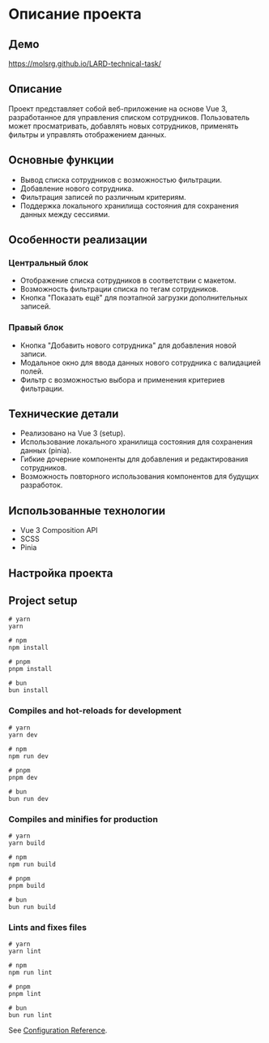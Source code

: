 # Описание проекта

## Демо
https://molsrg.github.io/LARD-technical-task/

## Описание
Проект представляет собой веб-приложение на основе Vue 3, разработанное для управления списком сотрудников. Пользователь может просматривать, добавлять новых сотрудников, применять фильтры и управлять отображением данных.

## Основные функции
- Вывод списка сотрудников с возможностью фильтрации.
- Добавление нового сотрудника.
- Фильтрация записей по различным критериям.
- Поддержка локального хранилища состояния для сохранения данных между сессиями.

## Особенности реализации
### Центральный блок
- Отображение списка сотрудников в соответствии с макетом.
- Возможность фильтрации списка по тегам сотрудников.
- Кнопка "Показать ещё" для поэтапной загрузки дополнительных записей.

### Правый блок
- Кнопка "Добавить нового сотрудника" для добавления новой записи.
- Модальное окно для ввода данных нового сотрудника с валидацией полей.
- Фильтр с возможностью выбора и применения критериев фильтрации.

## Технические детали
- Реализовано на Vue 3 (setup).
- Использование локального хранилища состояния для сохранения данных (pinia).
- Гибкие дочерние компоненты для добавления и редактирования сотрудников.
- Возможность повторного использования компонентов для будущих разработок.

## Использованные технологии
- Vue 3 Composition API
- SCSS
- Pinia
  


## Настройка проекта

## Project setup

```
# yarn
yarn

# npm
npm install

# pnpm
pnpm install

# bun
bun install
```

### Compiles and hot-reloads for development

```
# yarn
yarn dev

# npm
npm run dev

# pnpm
pnpm dev

# bun
bun run dev
```

### Compiles and minifies for production

```
# yarn
yarn build

# npm
npm run build

# pnpm
pnpm build

# bun
bun run build
```

### Lints and fixes files

```
# yarn
yarn lint

# npm
npm run lint

# pnpm
pnpm lint

# bun
bun run lint
```



See [Configuration Reference](https://vitejs.dev/config/).
